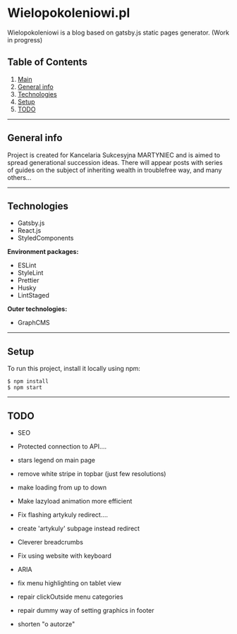# Wielopokoleniowi.pl <a name="main"></a>

Wielopokoleniowi is a blog based on gatsby.js static pages generator.
(Work in progress)

## Table of Contents

1. [Main](#main)
2. [General info](#info)
3. [Technologies](#tech)
4. [Setup](#setup)
5. [TODO](#todo)

---

## General info <a name="info"></a>

Project is created for Kancelaria Sukcesyjna MARTYNIEC and is aimed to spread generational succession ideas.
There will appear posts with series of guides on the subject of inheriting wealth in troublefree way, and many others...

---

## Technologies <a name="tech"></a>

- Gatsby.js
- React.js
- StyledComponents

**Environment packages:**

- ESLint
- StyleLint
- Prettier
- Husky
- LintStaged

**Outer technologies:**

- GraphCMS

---

## Setup<a name="setup"></a>

To run this project, install it locally using npm:

```
$ npm install
$ npm start
```

---

## TODO <a name="todo"></a>

- SEO

- Protected connection to API....

- stars legend on main page
- remove white stripe in topbar (just few resolutions)

- make loading from up to down
- Make lazyload animation more efficient

- Fix flashing artykuly redirect....
- create 'artykuly' subpage instead redirect

- Cleverer breadcrumbs
- Fix using website with keyboard
- ARIA

- fix menu highlighting on tablet view
- repair clickOutside menu categories
- repair dummy way of setting graphics in footer

- shorten "o autorze"
